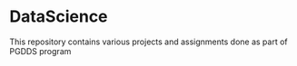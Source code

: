 # DataScience
This repository contains various projects and assignments done as part of PGDDS program


